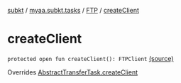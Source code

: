 [subkt](../../index.md) / [myaa.subkt.tasks](../index.md) / [FTP](index.md) / [createClient](./create-client.md)

# createClient

`protected open fun createClient(): FTPClient` [(source)](https://github.com/Myaamori/SubKt/blob/master/src/main/kotlin/myaa/subkt/tasks/tasks.kt#L1775)

Overrides [AbstractTransferTask.createClient](../-abstract-transfer-task/create-client.md)


